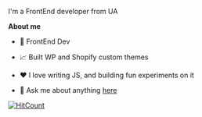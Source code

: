 I'm a FrontEnd developer from UA

**About me**

- 💼 FrontEnd Dev

- 📈 Built WP and Shopify custom themes

- ❤️ I love writing JS, and building fun experiments on it

- 💬 Ask me about anything [here](https://github.com/trabajador/trabajador/issues)
 
[![HitCount](https://hits.dwyl.com/Trabajador/Trabajador.svg?style=flat-square&show=unique)](http://hits.dwyl.com/Trabajador/Trabajador)
